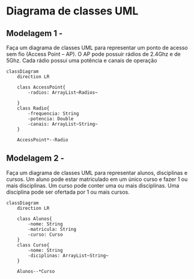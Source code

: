 # Diagrama de classes UML

## Modelagem 1 - 
Faça um diagrama de classes UML para representar um ponto de acesso
sem fio (Access Point – AP). O AP pode possuir rádios de 2.4Ghz e de 5Ghz.
Cada rádio possui uma potência e canais de operação
```mermaid
classDiagram
    direction LR
    
    class AccessPoint{
        -radios: ArrayList~Radios~
        
    }
    class Radio{
        -frequencia: String
        -potencia: Double
        -canais: ArrayList~String~
    }
    
    AccessPoint*--Radio

```
## Modelagem 2 -
Faça um diagrama de classes UML para representar alunos, disciplinas e
cursos. Um aluno pode estar matriculado em um único curso e fazer 1 ou
mais disciplinas. Um curso pode conter uma ou mais disciplinas. Uma
disciplina pode ser ofertada por 1 ou mais cursos.
```mermaid
classDiagram
    direction LR
    
    class Alunos{
        -nome: String
        -matricula: String
        -curso: Curso
    }
    class Curso{
        -nome: String
        -diciplinas: ArrayList~String~
    }
    
    Alunos--*Curso

```